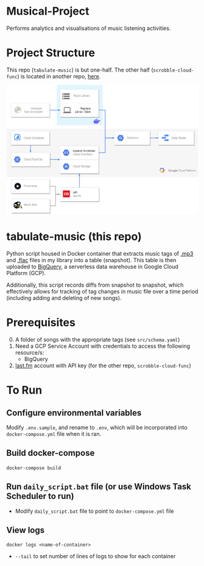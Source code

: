 
# Musical-Project

Performs analytics and visualisations of music listening activities. 


# Project Structure

This repo (`tabulate-music`) is but one-half. The other half (`scrobble-cloud-func`) is located in another repo, [here](https://github.com/ktingyew/scrobble-cloud-func).

![project-diagram](./gcp.drawio.png)


# tabulate-music (this repo)

Python script housed in Docker container that extracts music tags of [.mp3](https://en.wikipedia.org/wiki/ID3) and [.flac](https://en.wikipedia.org/wiki/Vorbis_comment) files in my library into a table (snapshot). This table is then uploaded to [BigQuery](https://cloud.google.com/bigquery), a serverless data warehouse in Google Cloud Platform (GCP).

Additionally, this script records diffs from snapshot to snapshot, which effectively allows for tracking of tag changes in music file over a time period (including adding and deleting of new songs).


# Prerequisites

0. A folder of songs with the appropriate tags (see `src/schema.yaml`)
1. Need a GCP Service Account with credentials to access the following resource/s:
    - BigQuery
2. [last.fm](https://www.last.fm/) account with API key (for the other repo, `scrobble-cloud-func`)

# To Run

## Configure environmental variables

Modify `.env.sample`, and rename to `.env`, which will be incorporated into `docker-compose.yml` file when it is ran.

## Build docker-compose
```
docker-compose build
```

## Run `daily_script.bat` file (or use Windows Task Scheduler to run)
- Modify `daily_script.bat` file to point to `docker-compose.yml` file

## View logs
```
docker logs <name-of-container>
```
- `--tail` to set number of lines of logs to show for each container